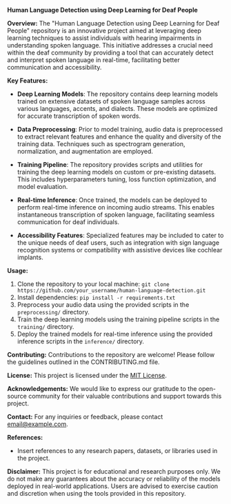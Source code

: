 **Human Language Detection using Deep Learning for Deaf People**

**Overview:**
The "Human Language Detection using Deep Learning for Deaf People" repository is an innovative project aimed at leveraging deep learning techniques to assist individuals with hearing impairments in understanding spoken language. This initiative addresses a crucial need within the deaf community by providing a tool that can accurately detect and interpret spoken language in real-time, facilitating better communication and accessibility.

**Key Features:**
- **Deep Learning Models**: The repository contains deep learning models trained on extensive datasets of spoken language samples across various languages, accents, and dialects. These models are optimized for accurate transcription of spoken words.
  
- **Data Preprocessing**: Prior to model training, audio data is preprocessed to extract relevant features and enhance the quality and diversity of the training data. Techniques such as spectrogram generation, normalization, and augmentation are employed.
  
- **Training Pipeline**: The repository provides scripts and utilities for training the deep learning models on custom or pre-existing datasets. This includes hyperparameters tuning, loss function optimization, and model evaluation.
  
- **Real-time Inference**: Once trained, the models can be deployed to perform real-time inference on incoming audio streams. This enables instantaneous transcription of spoken language, facilitating seamless communication for deaf individuals.
  
- **Accessibility Features**: Specialized features may be included to cater to the unique needs of deaf users, such as integration with sign language recognition systems or compatibility with assistive devices like cochlear implants.

**Usage:**
1. Clone the repository to your local machine: `git clone https://github.com/your_username/human-language-detection.git`
2. Install dependencies: `pip install -r requirements.txt`
3. Preprocess your audio data using the provided scripts in the `preprocessing/` directory.
4. Train the deep learning models using the training pipeline scripts in the `training/` directory.
5. Deploy the trained models for real-time inference using the provided inference scripts in the `inference/` directory.

**Contributing:**
Contributions to the repository are welcome! Please follow the guidelines outlined in the CONTRIBUTING.md file.

**License:**
This project is licensed under the [MIT License](LICENSE).

**Acknowledgements:**
We would like to express our gratitude to the open-source community for their valuable contributions and support towards this project.

**Contact:**
For any inquiries or feedback, please contact [email@example.com](mailto:email@example.com).

**References:**
- Insert references to any research papers, datasets, or libraries used in the project.

**Disclaimer:**
This project is for educational and research purposes only. We do not make any guarantees about the accuracy or reliability of the models deployed in real-world applications. Users are advised to exercise caution and discretion when using the tools provided in this repository.
